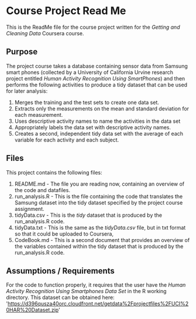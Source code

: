 # Course Project Read Me

This is the ReadMe file for the course project written for the _Getting and Cleaning Data_ Coursera course.

## Purpose

The project course takes a database containing sensor data from Samsung smart phones (collected by a University of California Urvine research project entitled _Human Activity Recognition Using SmartPhones_) and then performs the following activities to produce a tidy dataset that can be used for later analysis:

1. Merges the training and the test sets to create one data set.
2. Extracts only the measurements on the mean and standard deviation for each measurement. 
3. Uses descriptive activity names to name the activities in the data set
4. Appropriately labels the data set with descriptive activity names. 
5. Creates a second, independent tidy data set with the average of each variable for each activity and each subject. 

## Files

This project contains the following files:

1. README.md - The file you are reading now, containing an overview of the code and datafiles.
2. run_analysis.R - This is the file containing the code that translates the Samsung dataset into the tidy dataset specified by the project course assignment.
3. tidyData.csv - This is the *tidy* dataset that is produced by the run_analysis.R code.
4. tidyData.txt - This is the same as the _tidyData.csv_ file, but in txt format so that it could be uploaded to Coursera,
5. CodeBook.md - This is a second document that provides an overview of the variables contained within the tidy dataset that is produced by the run_analysis.R code.


## Assumptions / Requirements

For the code to function properly, it requires that the user have the _Human Activity Recognition Using Smartphones Data Set_ in the R working directory. This dataset can be obtained here:
'https://d396qusza40orc.cloudfront.net/getdata%2Fprojectfiles%2FUCI%20HAR%20Dataset.zip'





